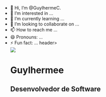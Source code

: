 - 👋 Hi, I’m @GuylhermeC.
- 👀 I’m interested in ...
- 🌱 I’m currently learning ...
- 💞️ I’m looking to collaborate on ...
- 📫 How to reach me ...
- 😄 Pronouns: ...
- ⚡ Fun fact: ...
header>
        <div class="center">
            <img src="./img/perfil.jpg"></img> 
        </div>
        <h1>Guylhermee</h1>
        <h2>Desenvolvedor de Software</h2>
    </header>
<!---
BossWill/BossWill is a ✨ special ✨ repository because its `README.md` (this file) appears on your GitHub profile.
You can click the Preview link to take a look at your changes.
--->
